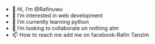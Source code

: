 - 👋 Hi, I’m @Rafinuwu
- 👀 I’m interested in web development
- 🌱 I’m currently learning python
- 💞️ I’m looking to collaborate on nothing atm
- 📫 How to reach me add me on facebook-Rafin Tanzim

<!---
Rafinuwu/Rafinuwu is a ✨ special ✨ repository because its `README.md` (this file) appears on your GitHub profile.
You can click the Preview link to take a look at your changes.
--->

